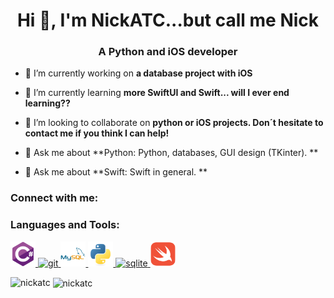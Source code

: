 <h1 align="center">Hi 👋, I'm NickATC...but call me Nick</h1>
<h3 align="center">A Python and iOS developer</h3>

- 🔭 I’m currently working on **a database project with iOS**

- 🌱 I’m currently learning **more SwiftUI and Swift... will I ever end learning??**

- 👯 I’m looking to collaborate on **python or iOS projects. Don´t hesitate to contact me if you think I can help!**

- 💬 Ask me about **Python:  Python, databases, GUI design (TKinter).  **

- 💬 Ask me about **Swift:  Swift in general.    **

<h3 align="left">Connect with me:</h3>
<p align="left">
</p>

<h3 align="left">Languages and Tools:</h3>
<p align="left"> <a href="https://www.w3schools.com/cs/" target="_blank" rel="noreferrer"> <img src="https://raw.githubusercontent.com/devicons/devicon/master/icons/csharp/csharp-original.svg" alt="csharp" width="40" height="40"/> </a> <a href="https://git-scm.com/" target="_blank" rel="noreferrer"> <img src="https://www.vectorlogo.zone/logos/git-scm/git-scm-icon.svg" alt="git" width="40" height="40"/> </a> <a href="https://www.mysql.com/" target="_blank" rel="noreferrer"> <img src="https://raw.githubusercontent.com/devicons/devicon/master/icons/mysql/mysql-original-wordmark.svg" alt="mysql" width="40" height="40"/> </a> <a href="https://www.python.org" target="_blank" rel="noreferrer"> <img src="https://raw.githubusercontent.com/devicons/devicon/master/icons/python/python-original.svg" alt="python" width="40" height="40"/> </a> <a href="https://www.sqlite.org/" target="_blank" rel="noreferrer"> <img src="https://www.vectorlogo.zone/logos/sqlite/sqlite-icon.svg" alt="sqlite" width="40" height="40"/> </a> <a href="https://developer.apple.com/swift/" target="_blank" rel="noreferrer"> <img src="https://raw.githubusercontent.com/devicons/devicon/master/icons/swift/swift-original.svg" alt="swift" width="40" height="40"/> </a> </p>

<p><img align="left" src="https://github-readme-stats.vercel.app/api/top-langs?username=nickatc&show_icons=true&locale=en&layout=compact" alt="nickatc" /></p>

<p>&nbsp;<img align="center" src="https://github-readme-stats.vercel.app/api?username=nickatc&show_icons=true&locale=en" alt="nickatc" /></p>

